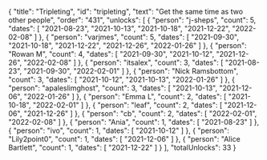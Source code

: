 {
  "title": "Tripleting",
  "id": "tripleting",
  "text": "Get the same time as two other people",
  "order": "431",
  "unlocks": [
    {
      "person": "j-sheps",
      "count": 5,
      "dates": [
        "2021-08-23",
        "2021-10-13",
        "2021-10-18",
        "2021-12-22",
        "2022-02-08"
      ]
    },
    {
      "person": "varjmes",
      "count": 5,
      "dates": [
        "2021-09-30",
        "2021-10-18",
        "2021-12-22",
        "2021-12-26",
        "2022-01-26"
      ]
    },
    {
      "person": "Rowan M",
      "count": 4,
      "dates": [
        "2021-09-30",
        "2021-10-12",
        "2021-12-26",
        "2022-02-08"
      ]
    },
    {
      "person": "itsalex",
      "count": 3,
      "dates": [
        "2021-08-23",
        "2021-09-30",
        "2022-02-01"
      ]
    },
    {
      "person": "Nick Ramsbottom",
      "count": 3,
      "dates": [
        "2021-10-12",
        "2021-10-13",
        "2022-01-26"
      ]
    },
    {
      "person": "apaleslimghost",
      "count": 3,
      "dates": [
        "2021-10-13",
        "2021-12-06",
        "2022-01-26"
      ]
    },
    {
      "person": "Emma L",
      "count": 2,
      "dates": [
        "2021-10-18",
        "2022-02-01"
      ]
    },
    {
      "person": "leaf",
      "count": 2,
      "dates": [
        "2021-12-06",
        "2021-12-26"
      ]
    },
    {
      "person": "cb",
      "count": 2,
      "dates": [
        "2022-02-01",
        "2022-02-08"
      ]
    },
    {
      "person": "Ania",
      "count": 1,
      "dates": [
        "2021-08-23"
      ]
    },
    {
      "person": "ivo",
      "count": 1,
      "dates": [
        "2021-10-12"
      ]
    },
    {
      "person": "Lily2point0",
      "count": 1,
      "dates": [
        "2021-12-06"
      ]
    },
    {
      "person": "Alice Bartlett",
      "count": 1,
      "dates": [
        "2021-12-22"
      ]
    }
  ],
  "totalUnlocks": 33
}